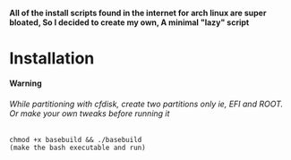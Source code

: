 **All of the install scripts found in the internet for arch linux are super bloated, So I decided to create my own, A minimal "lazy" script**

# Installation

**Warning**

###### While partitioning with cfdisk, create two partitions only ie, EFI and ROOT. Or make your own tweaks before running it

```
chmod +x basebuild && ./basebuild
(make the bash executable and run)

